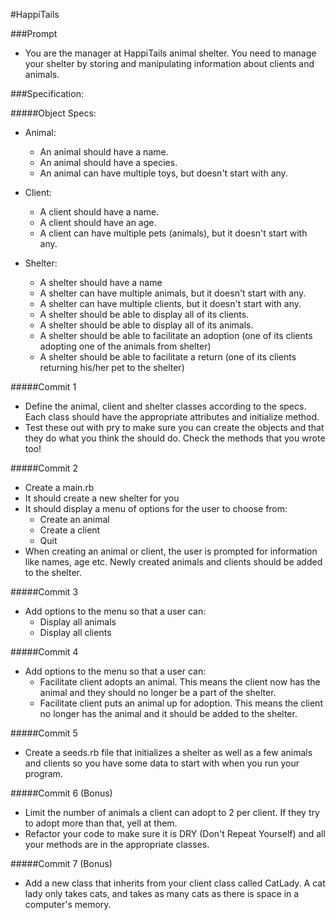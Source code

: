   #HappiTails

###Prompt

- You are the manager at HappiTails animal shelter. You need to manage your shelter by storing and manipulating information about clients and animals.

###Specification:

#####Object Specs:
- Animal:
  - An animal should have a name.
  - An animal should have a species.
  - An animal can have multiple toys, but doesn't start with any.

- Client:
  - A client should have a name.
  - A client should have an age.
  - A client can have multiple pets (animals), but it doesn't start with any.

- Shelter:
  - A shelter should have a name
  - A shelter can have multiple animals, but it doesn't start with any.
  - A shelter can have multiple clients, but it doesn't start with any.
  - A shelter should be able to display all of its clients.
  - A shelter should be able to display all of its animals.
  - A shelter should be able to facilitate an adoption (one of its clients adopting one of the animals from shelter)
  - A shelter should be able to facilitate a return (one of its clients returning his/her pet to the shelter)


#####Commit 1
- Define the animal, client and shelter classes according to the specs. Each class should have the appropriate attributes and initialize method.
- Test these out with pry to make sure you can create the objects and that they do what you think the should do. Check the methods that you wrote too!

#####Commit 2
- Create a main.rb
- It should create a new shelter for you
- It should display a menu of options for the user to choose from:
  - Create an animal
  - Create a client
  - Quit
- When creating an animal or client, the user is prompted for information like names, age etc. Newly created animals and clients should be added to the shelter.

#####Commit 3
- Add options to the menu so that a user can:
    - Display all animals
    - Display all clients

#####Commit 4
- Add options to the menu so that a user can:
    - Facilitate client adopts an animal. This means the client now has the animal and they should no longer be a part of the shelter.
    - Facilitate client puts an animal up for adoption. This means the client no longer has the animal and it should be added to the shelter.

#####Commit 5
- Create a seeds.rb file that initializes a shelter as well as a few animals and clients so you have some data to start with when you run your program.

#####Commit 6 (Bonus)
- Limit the number of animals a client can adopt to 2 per client. If they try to adopt more than that, yell at them.
- Refactor your code to make sure it is DRY (Don't Repeat Yourself) and all your methods are in the appropriate classes.

#####Commit 7 (Bonus)
- Add a new class that inherits from your client class called CatLady. A cat lady only takes cats, and takes as many cats as there is space in a computer's memory.

